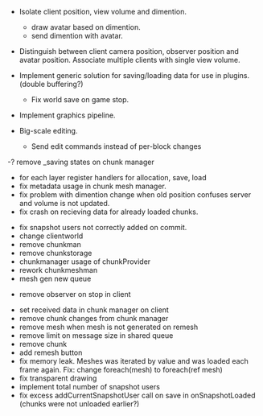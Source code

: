- Isolate client position, view volume and dimention.
	+ draw avatar based on dimention.
	+ send dimention with avatar.
- Distinguish between client camera position, observer position and avatar position. Associate multiple clients with single view volume.

- Implement generic solution for saving/loading data for use in plugins.
	(double buffering?)
	- Fix world save on game stop.

- Implement graphics pipeline.

- Big-scale editing.
	- Send edit commands instead of per-block changes


-? remove _saving states on chunk manager
- for each layer register handlers for allocation, save, load
- fix metadata usage in chunk mesh manager.
- fix problem with dimention change when old position confuses server and volume is not updated.
- fix crash on recieving data for already loaded chunks.

+ fix snapshot users not correctly added on commit. 
+ change clientworld
+ remove chunkman
+ remove chunkstorage
+ chunkmanager usage of chunkProvider
+ rework chunkmeshman
+ mesh gen new queue
- remove observer on stop in client
+ set received data in chunk manager on client
+ remove chunk changes from chunk manager
+ remove mesh when mesh is not generated on remesh
+ remove limit on message size in shared queue
+ remove chunk
+ add remesh button
+ fix memory leak. Meshes was iterated by value and was loaded each frame again. Fix: change foreach(mesh) to foreach(ref mesh)
+ fix transparent drawing
+ implement total number of snapshot users
+ fix excess addCurrentSnapshotUser call on save in onSnapshotLoaded (chunks were not unloaded earlier?)